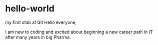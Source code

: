 # hello-world
my first stab at Git
Hello everyone,

I am new to coding and excited about beginning a new career path in IT after many years in big Pharma.    
